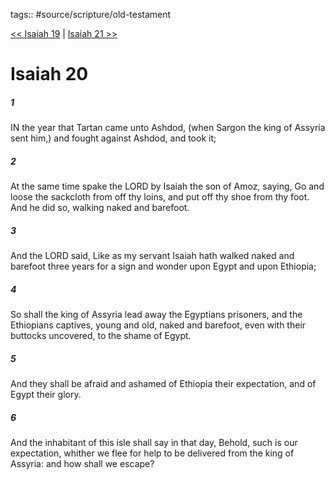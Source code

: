 tags:: #source/scripture/old-testament

[<< Isaiah 19](/old-testament/23_Isaiah/Isaiah_19.md) | [Isaiah 21 >>](/old-testament/23_Isaiah/Isaiah_21.md)

# Isaiah 20

##### 1

IN the year that Tartan came unto Ashdod, (when Sargon the king of Assyria sent him,) and fought against Ashdod, and took it;

##### 2

At the same time spake the LORD by Isaiah the son of Amoz, saying, Go and loose the sackcloth from off thy loins, and put off thy shoe from thy foot. And he did so, walking naked and barefoot.

##### 3

And the LORD said, Like as my servant Isaiah hath walked naked and barefoot three years for a sign and wonder upon Egypt and upon Ethiopia;

##### 4

So shall the king of Assyria lead away the Egyptians prisoners, and the Ethiopians captives, young and old, naked and barefoot, even with their buttocks uncovered, to the shame of Egypt.

##### 5

And they shall be afraid and ashamed of Ethiopia their expectation, and of Egypt their glory.

##### 6

And the inhabitant of this isle shall say in that day, Behold, such is our expectation, whither we flee for help to be delivered from the king of Assyria: and how shall we escape?
